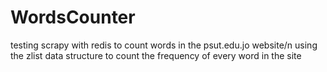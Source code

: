 # WordsCounter
testing scrapy with redis to count words in the psut.edu.jo website/n using the zlist data structure to count the frequency of every word in the site
